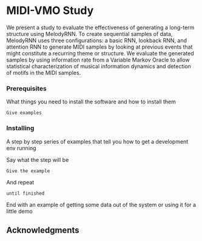 # MIDI-VMO Study

We present a study to evaluate the effectiveness of generating a long-term structure using MelodyRNN. To create sequential samples of data, MelodyRNN uses three configurations: a basic RNN, lookback RNN, and attention RNN to generate MIDI samples by looking at previous events that might constitute a recurring theme or structure. We evaluate the generated samples by using information rate from a Variable Markov Oracle to allow statistical characterization of musical information dynamics and detection of motifs in the MIDI samples. 


### Prerequisites

What things you need to install the software and how to install them

```
Give examples
```

### Installing

A step by step series of examples that tell you how to get a development env running

Say what the step will be

```
Give the example
```

And repeat

```
until finished
```

End with an example of getting some data out of the system or using it for a little demo


## Acknowledgments



